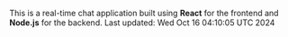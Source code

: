 This is a real-time chat application built using **React** for the frontend and **Node.js** for the backend.
Last updated: Wed Oct 16 04:10:05 UTC 2024
